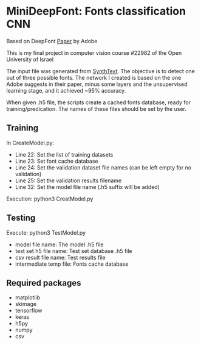 # MiniDeepFont: Fonts classification CNN

Based on DeepFont [Paper](https://arxiv.org/pdf/1507.03196v1.pdf) by Adobe

This is my final project in computer vision course #22982 of the Open University of Israel

The input file was generated from [SynthText](https://github.com/ankush-me/SynthText). The objective is to detect one out of three possible fonts. The network I created is based on the one Adobe suggests in their paper, minus some layers and the unsupervised learning stage, and it achieved ~95% accuracy.

When given .h5 file, the scripts create a cached fonts database, ready for training/predication.
The names of these files should be set by the user.

## Training
In CreateModel.py:
- Line 22: Set the list of training datasets
- Line 23: Set font cache database
- Line 24: Set the validation dataset file names (can be left empty for no validation)
- Line 25: Set the validation results filename
- Line 32: Set the model file name (.h5 suffix will be added)

Execution: python3 CreatModel.py

## Testing
Execute: 
python3 TestModel.py <model file name> <test set h5 file name> <csv result file name> <intermediate temp file>

- model file name: The model .h5 file
- test set h5 file name: Test set database .h5 file
- csv result file name: Test results file
- intermediate temp file: Fonts cache database

## Required packages
  * matplotlib
  * skimage 
  * tensorflow
  * keras
  * h5py
  * numpy
  * csv
